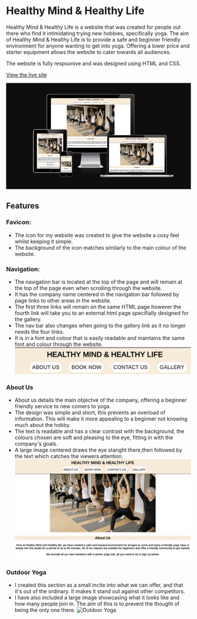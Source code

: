 
# Healthy Mind & Healthy Life

Healthy Mind & Healthy Life is a website that was created for people out there who find it intimidating trying new hobbies, specifically yoga. The aim of Healthy Mind & Healthy Life is to provide a safe and beginner friendly environment for anyone wanting to get into yoga. Offering a lower price and starter equipment allows the website to cater towards all audiences.

The website is fully respsonive and was designed using HTML and CSS.

[View the live site](https://cal009.github.io/healthy-mind-healthy-life/)

![website mock-up](assets/images/read.me-showcase.png)

## Features

### Favicon: 

* The icon for my website was created to give the website a cosy feel whilst keeping it simple.
* The background of the icon matches similarly to the main colour of the website.

### Navigation:

* The navigation bar is located at the top of the page and will remain at the top of the page even when scrolling through the website.
* It has the company name centered in the navigation bar followed by page links to other areas in the website. 
* The first three links will remain on the same HTML page however the fourth link will take you to an external html page specifially designed for the gallery.
* The nav bar also changes when going to the gallery link as it no longer needs the four links.
* It is in a font and colour that is easily readable and maintains the same font and colour through the website.
![Navigation Bar](assets/images/header-screenshot.png)

### About Us

* About us details the main objectve of the company, offering a beginner friendly service to new comers to yoga.
* The design was simple and short, this prevents an overload of information. This will make it more appealing to a beginner not knowing much about the hobby.
* The text is readable and has a clear contrast with the background, the colours chosen are soft and pleasing to the eye, fitting in with the company's goals.
* A large image centered draws the eye staright there,then followed by the text which catches the viewers attention.
![About us](assets/images/about-us-screenshot.png)

### Outdoor Yoga

* I created this section as a small incite into what we can offer, and that it's out of the ordinary. It makes it stand out against other competitors.
* I have also included a large image showcasing what it looks like and how many people join in. The aim of this is to prevent the thought of being the only one there.
![Outdoor Yoga](assets/images/outdoor-screenshot.png)
